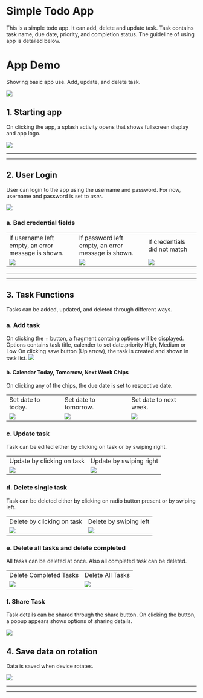 # Simple Todo App
This is a simple todo app. It can add, delete and update task. Task contains task name, due date, priority, and completion status.
The guideline of using app is detailed below.

# App Demo
Showing basic app use. Add, update, and delete task.

![](app/src/main/res/drawable/simple_app_usage.gif)

## 1. Starting app
On clicking the app, a splash activity opens that shows fullscreen display and app logo.

![](app/src/main/res/drawable/splash.gif)
***
***
## 2. User Login
User can login to the app using the username and password. For now, username and password is set to <i>user</i>.

![](app/src/main/res/drawable/valid_user_login.gif)

### a. Bad credential fields
<table>
  <tr>
    <td>If username left empty, an error message is shown.</td>
     <td>If password left empty, an error message is shown.</td>
     <td>If credentials did not match</td>
  </tr>
  <tr>
    <td><img src="app/src/main/res/drawable/empty_username_login.gif"></td>
    <td><img src="app/src/main/res/drawable/empty_password_login.gif"></td>
    <td><img src="app/src/main/res/drawable/invalid_user.gif"></td>
  </tr>
 </table>

***
***
## 3. Task Functions
Tasks can be added, updated, and deleted through different ways.

###  a. Add task
On clicking the + button, a fragment containg options will be displayed.
Options contains task title,  calender to set date.priority High, Medium or Low
On clicking save button (Up arrow), the task is created and shown in task list.
![](app/src/main/res/drawable/add_new_task.gif)

#### b. Calendar Today, Tomorrow, Next Week Chips
On clicking any of the chips, the due date is set to respective date.
<table>
  <tr>
    <td>Set date to today.</td>
     <td>Set date to tomorrow.</td>
     <td>Set date to next week.</td>
  </tr>
  <tr>
    <td><img src="app/src/main/res/drawable/today_chip.gif"></td>
    <td><img src="app/src/main/res/drawable/tomorrow_chip.gif"></td>
    <td><img src="app/src/main/res/drawable/next_week_chip.gif"></td>
  </tr>
 </table>

### c. Update task
Task can be edited either by clicking on task or by swiping right.
<table>
<tr>
<td>Update by clicking on task</td>
<td>Update by swiping right</td>
</tr>
<tr>
<td><img src="app/src/main/res/drawable/update_task.gif"></td>
<td><img src="app/src/main/res/drawable/on_swipe_right_update.gif"></td>
</tr>
</table>

### d. Delete single task
Task can be deleted either by clicking on radio button present or by swiping left.
<table>
<tr>
<td>Delete by clicking on task</td>
<td>Delete by swiping left</td>
</tr>
<tr>
<td><img src="app/src/main/res/drawable/delete_task.gif"></td>
<td><img src="app/src/main/res/drawable/on_swipe_left_delete.gif"></td>
</tr>
</table>

### e. Delete all tasks and delete completed
All tasks can be deleted at once. Also all completed task can be deleted.
<table>
<tr>
<td>Delete Completed Tasks</td>
<td>Delete All Tasks</td>
</tr>
<tr>
<td><img src="app/src/main/res/drawable/delete_completed.gif"></td>
<td><img src="app/src/main/res/drawable/delete_all.gif"></td>
</tr>
</table>

### f. Share Task
Task details can be shared through the share button. On clicking the button, a popup appears shows options of sharing details.

![](app/src/main/res/drawable/share_task.gif)

## 4. Save data on rotation
Data is saved when device rotates.

![](app/src/main/res/drawable/save_data.gif)
***
***